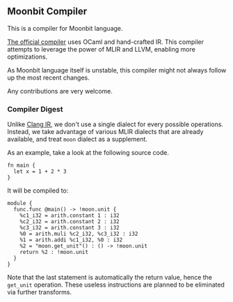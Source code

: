 ## Moonbit Compiler

This is a compiler for Moonbit language.

[The official compiler](https://github.com/moonbitlang/moonbit-compiler) uses OCaml and hand-crafted IR. This compiler attempts to leverage the power of MLIR and LLVM, enabling more optimizations.

As Moonbit language itself is unstable, this compiler might not always follow up the most recent changes.

Any contributions are very welcome.

### Compiler Digest

Unlike [Clang IR](https://github.com/llvm/clangir), we don't use a single dialect for every possible operations. Instead, we take advantage of various MLIR dialects that are already available, and treat `moon` dialect as a supplement.

As an example, take a look at the following source code.

```mbt
fn main {
  let x = 1 + 2 * 3
}
```

It will be compiled to:

```mlir
module {
  func.func @main() -> !moon.unit {
    %c1_i32 = arith.constant 1 : i32
    %c2_i32 = arith.constant 2 : i32
    %c3_i32 = arith.constant 3 : i32
    %0 = arith.muli %c2_i32, %c3_i32 : i32
    %1 = arith.addi %c1_i32, %0 : i32
    %2 = "moon.get_unit"() : () -> !moon.unit
    return %2 : !moon.unit
  }
}
```

Note that the last statement is automatically the return value, hence the `get_unit` operation. These useless instructions are planned to be eliminated via further transforms.
